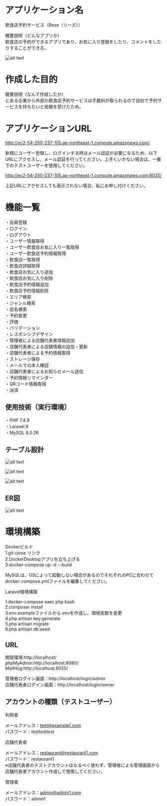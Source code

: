 # アプリケーション名

飲食店予約サービス（Rese（リーズ））<br>

概要説明（どんなアプリか）<br>
飲食店の予約ができるアプリであり、お気に入り登録をしたり、コメントをしたりすることができる。<br>

![alt text](上級模擬案件トップ画面.jpg)

# 作成した目的

概要説明（なんで作成したか）<br>
とある企業から外部の飲食店予約サービスは手数料が取られるので自社で予約サービスを持ちたいと依頼を受けたため。<br>

# アプリケーションURL

http://ec2-54-250-237-105.ap-northeast-1.compute.amazonaws.com/<br>

新規にユーザー登録し、ログインする時はメール認証が必要になるため、以下URLにアクセスし、メール認証を行ってください。上手くいかない場合は、一番下のテストユーザーを使用してください。<br>

http://ec2-54-250-237-105.ap-northeast-1.compute.amazonaws.com:8025/<br>

上記URLにアクセスしても表示されない場合、私にお申し付けください。<br>

# 機能一覧

・会員登録<br>
・ログイン<br>
・ログアウト<br>
・ユーザー情報取得<br>
・ユーザー飲食店お気に入り一覧取得<br>
・ユーザー飲食店予約情報取得<br>
・飲食店一覧取得<br>
・飲食店詳細取得<br>
・飲食店お気に入り追加<br>
・飲食店お気に入り削除<br>
・飲食店予約情報追加<br>
・飲食店予約情報削除<br>
・エリア検索<br>
・ジャンル検索<br>
・店名検索<br>
・予約変更<br>
・評価<br>
・バリデーション<br>
・レスポンシブデザイン<br>
・管理者による店舗代表者情報追加<br>
・店舗代表者による店舗情報の追加・更新<br>
・店舗代表者による予約情報取得<br>
・ストレージ保存<br>
・メールでの本人確認<br>
・店舗代表者によるお知らせメール送信<br>
・予約情報リマインダー<br>
・QRコード情報取得<br>
・決済<br>

## 使用技術（実行環境）

・PHP 7.4.9<br>
・Laravel 8<br>
・MySQL 8.0.26<br>

## テーブル設計

![alt text](上級模擬案件テーブル設計書1.jpg)

![alt text](上級模擬案件テーブル設計書2.jpg)

![alt text](上級模擬案件テーブル設計書3.jpg)

## ER図

![alt text](上級模擬案件ER図.jpg)

# 環境構築

Dockerビルド<br>
1.git clone リンク<br>
2.DockerDesktopアプリを立ち上げる<br>
3.docker-compose up -d --build<br>

MySQLは、OSによって起動しない場合があるのでそれぞれのPCに合わせてdocker-compose.ymlファイルを編集してください。

Laravel環境構築

1.docker-compose exec php bash<br>
2.composer install<br>
3.env.exampleファイルから.envを作成し、環境変数を変更<br>
4.php artisan key:generate<br>
5.php artisan migrate<br>
6.php artisan db:seed<br>

## URL

開発環境:http://localhost/<br>
phpMyAdmin:http://localhost:8080/<br>
MailHog:http://localhost:8025/<br>

管理者ログイン画面：http://localhost/login/admin<br>
店舗代表者ログイン画面：http://localhost/login/owner<br>

## アカウントの種類（テストユーザー）

利用者<br>

メールアドレス：test@example1.com<br>
パスワード：testtesttest<br>

店舗代表者<br>

メールアドレス：restaurant@restaurant1.com<br>
パスワード：restaurant1<br>
※店舗代表者のテストアカウントはなるべく使わず、管理者による管理画面から店舗代表者アカウント作成して使用してください。<br>

管理者<br>

メールアドレス：admin@admin1.com<br>
パスワード：admin1<br>